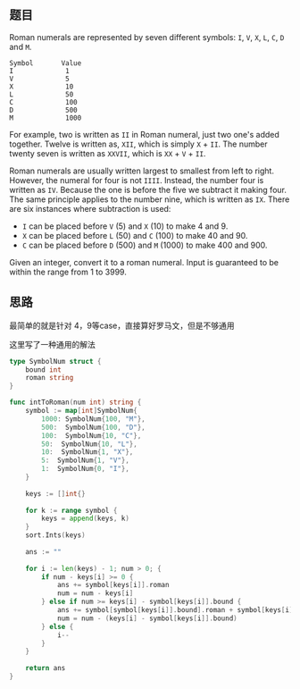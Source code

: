 ## 题目

Roman numerals are represented by seven different symbols: `I`, `V`, `X`, `L`, `C`, `D` and `M`.

```
Symbol       Value
I             1
V             5
X             10
L             50
C             100
D             500
M             1000
```

For example, two is written as `II` in Roman numeral, just two one's added together. Twelve is written as, `XII`, which is simply `X` + `II`. The number twenty seven is written as `XXVII`, which is `XX` + `V` + `II`.

Roman numerals are usually written largest to smallest from left to right. However, the numeral for four is not `IIII`. Instead, the number four is written as `IV`. Because the one is before the five we subtract it making four. The same principle applies to the number nine, which is written as `IX`. There are six instances where subtraction is used:

* `I` can be placed before `V` (5) and `X` (10) to make 4 and 9. 
* `X` can be placed before `L` (50) and `C` (100) to make 40 and 90. 
* `C` can be placed before `D` (500) and `M` (1000) to make 400 and 900.

Given an integer, convert it to a roman numeral. Input is guaranteed to be within the range from 1 to 3999.

## 思路

最简单的就是针对 4，9等case，直接算好罗马文，但是不够通用

这里写了一种通用的解法

```go
type SymbolNum struct {
    bound int
    roman string
}

func intToRoman(num int) string {
    symbol := map[int]SymbolNum{
        1000: SymbolNum{100, "M"},
        500:  SymbolNum{100, "D"},
        100:  SymbolNum{10, "C"},
        50:  SymbolNum{10, "L"},
        10:  SymbolNum{1, "X"},
        5:  SymbolNum{1, "V"},
        1:  SymbolNum{0, "I"},
    }
    
    keys := []int{}
    
    for k := range symbol {
        keys = append(keys, k)
    }
    sort.Ints(keys)
    
    ans := ""
    
    for i := len(keys) - 1; num > 0; {
        if num - keys[i] >= 0 {
            ans += symbol[keys[i]].roman
            num = num - keys[i]
        } else if num >= keys[i] - symbol[keys[i]].bound {
            ans += symbol[symbol[keys[i]].bound].roman + symbol[keys[i]].roman
            num = num - (keys[i] - symbol[keys[i]].bound)
        } else {
            i--
        }
    }
    
    return ans
}
```


